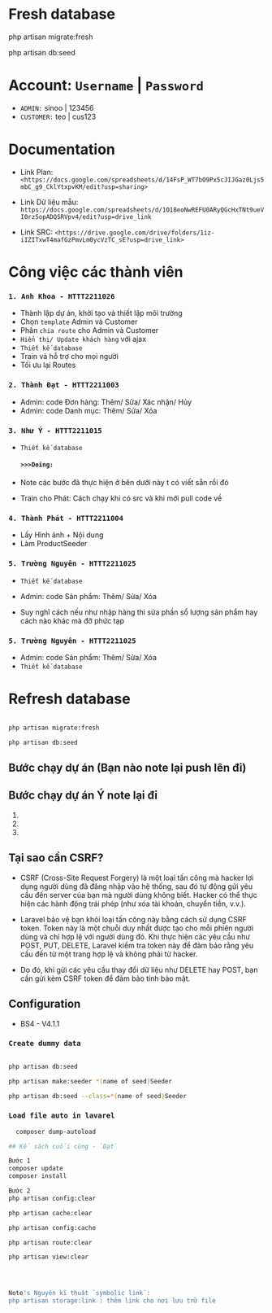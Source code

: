 # Fresh database

php artisan migrate:fresh

php artisan db:seed

# Account: `Username` | `Password`

-   `ADMIN:` sinoo | 123456
-   `CUSTOMER:` teo | cus123

# Documentation

-   Link Plan: `<https://docs.google.com/spreadsheets/d/14FsP_WT7bO9Px5cJIJGaz0Ljs5mbC_g9_CklYtxpvKM/edit?usp=sharing>`

-   Link Dữ liệu mẫu: `https://docs.google.com/spreadsheets/d/1O18eoNwREFU0ARyQGcHxTNt9ueVI0rz5opADQSRVpv4/edit?usp=drive_link`

-   Link SRC: `<https://drive.google.com/drive/folders/1iz-iIZITxwT4mafGzPmvLm0ycVzTC_sE?usp=drive_link>`

# Công việc các thành viên

### `1. Anh Khoa - HTTT2211026`

-   Thành lập dự án, khởi tạo và thiết lập môi trường
-   Chọn `template` Admin và Customer
-   Phân `chia route` cho Admin và Customer
-   `Hiển thị/ Update khách hàng` với ajax
-   `Thiết kế database`
-   Train và hỗ trợ cho mọi người
-   Tối ưu lại Routes

### `2. Thành Đạt - HTTT2211003`

-   Admin: code Đơn hàng: Thêm/ Sửa/ Xác nhận/ Hủy
-   Admin: code Danh mục: Thêm/ Sửa/ Xóa

### `3. Như Ý - HTTT2211015`

-   `Thiết kế database`

    #### `>>>Doing:`

-   Note các bước đã thực hiện ở bên dưới này t có viết sẵn rồi đó

-   Train cho Phát: Cách chạy khi có src và khi mới pull code về

### `4. Thành Phát - HTTT2211004`

-   Lấy Hình ảnh + Nội dung
-   Làm ProductSeeder

### `5. Trường Nguyên - HTTT2211025`

-   `Thiết kế database`
-   Admin: code Sản phẩm: Thêm/ Sửa/ Xóa

-   Suy nghĩ cách nếu như nhập hàng thì sửa phần sổ lượng sản phẩm hay cách nào khác mà đỡ phức tạp

### `5. Trường Nguyên - HTTT2211025`

-   Admin: code Sản phẩm: Thêm/ Sửa/ Xóa
-   `Thiết kế database`

# Refresh database

```bash

php artisan migrate:fresh

php artisan db:seed
```

## Bước chạy dự án (Bạn nào note lại push lên đi)

## Bước chạy dự án Ý note lại đi

1.

2.

3.

## Tại sao cần CSRF?

-   CSRF (Cross-Site Request Forgery) là một loại tấn công mà hacker lợi dụng người dùng đã đăng nhập vào hệ thống, sau đó tự động gửi yêu cầu đến server của bạn mà người dùng không biết. Hacker có thể thực hiện các hành động trái phép (như xóa tài khoản, chuyển tiền, v.v.).

-   Laravel bảo vệ bạn khỏi loại tấn công này bằng cách sử dụng CSRF token. Token này là một chuỗi duy nhất được tạo cho mỗi phiên người dùng và chỉ hợp lệ với người dùng đó. Khi thực hiện các yêu cầu như POST, PUT, DELETE, Laravel kiểm tra token này để đảm bảo rằng yêu cầu đến từ một trang hợp lệ và không phải từ hacker.

-   Do đó, khi gửi các yêu cầu thay đổi dữ liệu như DELETE hay POST, bạn cần gửi kèm CSRF token để đảm bảo tính bảo mật.

## Configuration

-   BS4 - V4.1.1

### `Create dummy data`

```bash

php artisan db:seed

php artisan make:seeder *(name of seed)Seeder

php artisan db:seed --class=*(name of seed)Seeder
```

### `Load file auto in lavarel`

```bash
  composer dump-autoload

## Kế sách cuối cùng - `Đạt`

Bước 1
composer update
composer install

Bước 2
php artisan config:clear

php artisan cache:clear

php artisan config:cache

php artisan route:clear

php artisan view:clear




Note's Nguyên kĩ thuật `symbolic link`:
php artisan storage:link : thêm link cho nơi lưu trữ file
```
